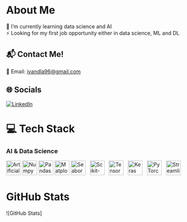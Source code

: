 #  About Me
🌱 I’m currently learning data science and AI <br>
⚡ Looking for my first job opportunity either in data science, ML and DL

## 📬 Contact Me!
📧 Email: [ivandla96@gmail.com](mailto:ivandla96@gmail.com) <br>

## 🌐 Socials
[![LinkedIn](https://img.shields.io/badge/LinkedIn-%230077B5.svg?logo=linkedin&logoColor=white)](http://linkedin.com/in/ivan-diaz-lópez-75a515357) 

# 💻 Tech Stack

### **AI & Data Science**
<p align="left">
  <img src="https://img.shields.io/badge/Artificial%20Intelligence-FF4500?style=for-the-badge&logo=openai&logoColor=white" height="40" title="Artificial Intelligence"/>
  <img src="https://img.shields.io/badge/Numpy-013243?style=for-the-badge&logo=numpy&logoColor=white" height="40" title="Numpy"/>
  <img src="https://img.shields.io/badge/Pandas-150458?style=for-the-badge&logo=pandas&logoColor=white" height="40" title="Pandas"/>
  <img src="https://img.shields.io/badge/Matplotlib-11557C?style=for-the-badge&logo=matplotlib&logoColor=white" height="40" title="Matplotlib"/>
  <img src="https://img.shields.io/badge/Seaborn-3B7D76?style=for-the-badge&logo=seaborn&logoColor=white" height="40" title="Seaborn"/>
    <img src="https://img.shields.io/badge/Scikit--learn-F7931E?style=for-the-badge&logo=scikit-learn&logoColor=white" height="40" title="Scikit-learn"/>
  <img src="https://img.shields.io/badge/TensorFlow-FF6F00?style=for-the-badge&logo=tensorflow&logoColor=white" height="40" title="TensorFlow"/>
  <img src="https://img.shields.io/badge/Keras-D00000?style=for-the-badge&logo=keras&logoColor=white" height="40" title="Keras"/>
  <img src="https://img.shields.io/badge/PyTorch-EE4C2C?style=for-the-badge&logo=pytorch&logoColor=white" height="40" title="PyTorch"/>
  <img src="https://img.shields.io/badge/Streamlit-FF4B4B?style=for-the-badge&logo=streamlit&logoColor=white" height="40" title="Streamlit"/>
</p>

# GitHub Stats

![GitHub Stats]
